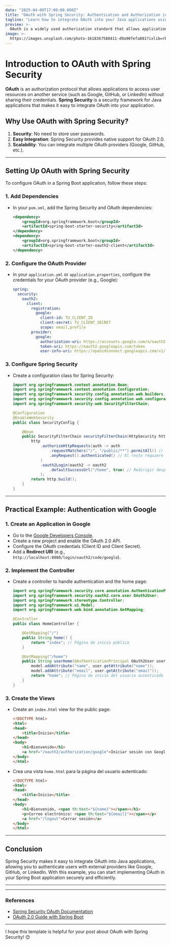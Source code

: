 ```yaml
---
date: "2025-04-09T17:00:00.000Z"
title: "OAuth with Spring Security: Authentication and Authorization in Java Applications"
tagline: "Learn how to integrate OAuth into your Java applications using Spring Security."
preview: >-
  OAuth is a widely used authorization standard that allows applications to access user resources without sharing their credentials. In this post, we explain how to configure OAuth with Spring Security in a Java application.
image: >-
  https://images.unsplash.com/photo-1618367588411-d9a90fefa881?ixlib=rb-1.2.1&ixid=MnwxMjA3fDB8MHxwaG90by1wYWdlfHx8fGVufDB8fHx8&auto=format&fit=crop&w=1074&q=80
---
```


# Introduction to OAuth with Spring Security

**OAuth** is an authorization protocol that allows applications to access user resources on another service (such as Google, GitHub, or LinkedIn) without sharing their credentials. **Spring Security** is a security framework for Java applications that makes it easy to integrate OAuth into your application.

## Why Use OAuth with Spring Security?

1. **Security**: No need to store user passwords.
2. **Easy Integration**: Spring Security provides native support for OAuth 2.0.
3. **Scalability**: You can integrate multiple OAuth providers (Google, GitHub, etc.).

---

## **Setting Up OAuth with Spring Security**

To configure OAuth in a Spring Boot application, follow these steps:

### 1. **Add Dependencies**
   - In your `pom.xml`, add the Spring Security and OAuth dependencies:

     ```xml
     <dependency>
         <groupId>org.springframework.boot</groupId>
         <artifactId>spring-boot-starter-security</artifactId>
     </dependency>
     <dependency>
         <groupId>org.springframework.boot</groupId>
         <artifactId>spring-boot-starter-oauth2-client</artifactId>
     </dependency>
     ```

### 2. **Configure the OAuth Provider**
   - In your `application.yml` or `application.properties`, configure the credentials for your OAuth provider (e.g., Google):
     ```yaml
     spring:
       security:
         oauth2:
           client:
             registration:
               google:
                 client-id: TU_CLIENT_ID
                 client-secret: TU_CLIENT_SECRET
                 scope: email,profile
             provider:
               google:
                 authorization-uri: https://accounts.google.com/o/oauth2/auth
                 token-uri: https://oauth2.googleapis.com/token
                 user-info-uri: https://openidconnect.googleapis.com/v1/userinfo
     ```

### 3. **Configure Spring Security**
   - Create a configuration class for Spring Security:
     ```java
     import org.springframework.context.annotation.Bean;
     import org.springframework.context.annotation.Configuration;
     import org.springframework.security.config.annotation.web.builders.HttpSecurity;
     import org.springframework.security.config.annotation.web.configuration.EnableWebSecurity;
     import org.springframework.security.web.SecurityFilterChain;

     @Configuration
     @EnableWebSecurity
     public class SecurityConfig {

         @Bean
         public SecurityFilterChain securityFilterChain(HttpSecurity http) throws Exception {
             http
                 .authorizeHttpRequests(auth -> auth
                     .requestMatchers("/", "/public/**").permitAll() // Rutas públicas
                     .anyRequest().authenticated() // El resto requiere autenticación
                 )
                 .oauth2Login(oauth2 -> oauth2
                     .defaultSuccessUrl("/home", true) // Redirigir después del login
                 );
             return http.build();
         }
     }
     ```

---

## **Practical Example: Authentication with Google**

### 1. **Create an Application in Google**
   - Go to the [Google Developers Console](https://console.developers.google.com/).
   - Create a new project and enable the OAuth 2.0 API.
   - Configure the OAuth credentials (Client ID and Client Secret).
   - Add a **Redirect URI** (e.g., `http://localhost:8080/login/oauth2/code/google`).

### 2. **Implement the Controller**
   - Create a controller to handle authentication and the home page:
     ```java
     import org.springframework.security.core.annotation.AuthenticationPrincipal;
     import org.springframework.security.oauth2.core.user.OAuth2User;
     import org.springframework.stereotype.Controller;
     import org.springframework.ui.Model;
     import org.springframework.web.bind.annotation.GetMapping;

     @Controller
     public class HomeController {

         @GetMapping("/")
         public String home() {
             return "index"; // Página de inicio pública
         }

         @GetMapping("/home")
         public String userHome(@AuthenticationPrincipal OAuth2User user, Model model) {
             model.addAttribute("name", user.getAttribute("name"));
             model.addAttribute("email", user.getAttribute("email"));
             return "home"; // Página de inicio del usuario autenticado
         }
     }
     ```

### 3. **Create the Views**
   - Create an `index.html` view for the public page:
     ```html
     <!DOCTYPE html>
     <html>
     <head>
         <title>Inicio</title>
     </head>
     <body>
         <h1>Bienvenido</h1>
         <a href="/oauth2/authorization/google">Iniciar sesión con Google</a>
     </body>
     </html>
     ```

   - Crea una vista `home.html` para la página del usuario autenticado:
     ```html
     <!DOCTYPE html>
     <html>
     <head>
         <title>Inicio</title>
     </head>
     <body>
         <h1>Bienvenido, <span th:text="${name}"></span></h1>
         <p>Correo electrónico: <span th:text="${email}"></span></p>
         <a href="/logout">Cerrar sesión</a>
     </body>
     </html>
     ```

---

## **Conclusion**

Spring Security makes it easy to integrate OAuth into Java applications, allowing you to authenticate users with external providers like Google, GitHub, or LinkedIn. With this example, you can start implementing OAuth in your Spring Boot application securely and efficiently.

---

---

### **References**
- [Spring Security OAuth Documentation](https://docs.spring.io/spring-security/reference/servlet/oauth2/index.html)
- [OAuth 2.0 Guide with Spring Boot](https://spring.io/guides/tutorials/spring-boot-oauth2/)

---

I hope this template is helpful for your post about OAuth with Spring Security! 😊



